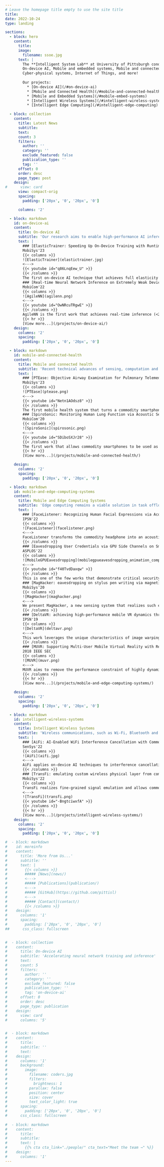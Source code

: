 ```yaml
---
# Leave the homepage title empty to use the site title
title:
date: 2022-10-24
type: landing

sections:
  - block: hero
    content:
      title:
      image:
        filename: ssoe.jpg
      text: |
        The **Intelligent System Lab** at University of Pittsburgh conducts research on
        On-device AI, Mobile and embedded systems, Mobile and connected health,
        Cyber-physical systems, Internet of Things, and more!
        
        Our projects:
          * [On-device AI](/#on-device-ai)
          * [Mobile and Connected Health](/#mobile-and-connected-health)
          * [Mobile and Embedded Systems](/#mobile-embed-systems)
          * [Intelligent Wireless Systems](/#intelligent-wireless-systems)
          * [Intelligent Edge Computing](/#intelligent-edge-computing)

  - block: collection
    content:
      title: Latest News
      subtitle:
      text:
      count: 3
      filters:
        author: ''
        category: ''
        exclude_featured: false
        publication_type: ''
        tag: ''
      offset: 0
      order: desc
      page_type: post
    design:
#      view: card
      view: compact-orig
      spacing:
        padding: ['20px', '0', '20px', '0']

      columns: '2'

  - block: markdown
    id: on-device-ai
    content:
      title: On-device AI
      subtitle: 'Our research aims to enable high-performance AI inference and training on resource-constrained mobile and embedded devices, to enable emerging applications such as AIoT, smart health and embodied AI. We utilize fine-grained and explainable knowledge about AI model execution to determine the most efficient part of the model for on-device training and inference, and employ modular neural networks that incorporate domain knowledge of specific system applications into the neural network module design. Our recent research focuses on enabling computational efficient inference and training of modern Large Language Models (LLMs) on weak devices, to efficiently incorporate these devices’ rich varieties of data modalities into the LLMs’ representation power and hence allow more flexible domain adaptation and model personalization.'
      text: |
        ### [ElasticTrainer: Speeding Up On-Device Training with Runtime Elastic Tensor Selection](/publication/2023-elastictrainer/) {id=elastictrainer}
        MobiSys'23  
        {{< columns >}}
        ![ElasticTrainer](elastictrainer.jpg)
        <--->
        {{< youtube id="q86LnqEew_U" >}}
        {{< /columns >}}
        The first on-device AI technique that achieves full elasticity of on-device training on resource-constrained mobile and embedded devices. By leveraging the principle of eXplainable AI (XAI) and evaluating the importance of different tensors in training, we allow fully flexible adaptation of the trainable neural network portion at runtime, according to the current training needs and online data patterns, to minimize the training cost without accuracy loss.
        ### [Real-time Neural Network Inference on Extremely Weak Devices: Agile Offloading with Explainable AI](/publication/2022-agilenn/) {id=agilenn}
        MobiCom'22  
        {{< columns >}}
        ![AgileNN](agilenn.png)
        <--->
        {{< youtube id="OwNRcuTRgwE" >}}
        {{< /columns >}}
        AgileNN is the first work that achieves real-time inference (<20ms) of mainstream neural network models (e.g., ImageNet) on extremely weak MCUs (e.g., STM32 series with <1MB of memory), without impairing the inference accuracy. The usage of eXplainable AI (XAI) techniques allows >6x improvement of feature compressibility during offloading and >8x reduction of the local device's resource consumption.
        {{< hr >}}
        [View more...](/projects/on-device-ai/)
    design:
      columns: '2'
      spacing:
        padding: ['20px', '0', '20px', '0']

  - block: markdown
    id: mobile-and-connected-health
    content:
      title: Mobile and connected health
      subtitle: 'Recent technical advances of sensing, computation and communication on mobile and embedded devices, such as smartphones and wearables, highlights the possibility of pervasive monitoring and unobtrusive diagnostics of various acute or chronic diseases, as convenient yet low-cost alternatives of medical-grade methods without any involvement of clinicians. Our research aims to fully unleash such potential of today’s mobile and embedded devices towards accurate, efficient yet cost-effective solutions to mobile and connected health, by employing modern AI tools and developing new AI algorithms to properly extract biomarkers from the mobile sensory data and provide sufficient interpretability to the extracted biomarkers. Currently, our integrated sensing and AI systems have been widely applied to various clinical applications including pulmonary telemedicine, post-discharge heart failure risk evaluation and mitigation, and orthopedic disease evaluation.'
      text: |
        ### [PTEase: Objective Airway Examination for Pulmonary Telemedicine using Commodity Smartphones](/publication/2023-ptease/) {id=ptease}
        MobiSys'23  
        {{< columns >}}
        ![PTEase](ptease.png)
        <--->
        {{< youtube id="Netn1AOdsz8" >}}
        {{< /columns >}}
        The first mobile health system that turns a commodity smartphone into a fully functional pulmonary examination device to measure the internal physiological conditions of human airways, such as airway caliber, obstruction and possible inflammation. Information about these airway conditions could provide vital clues for precise and objective pulmonary disease evaluation.
        ### [SpiroSonic: Monitoring Human Lung Function via Acoustic Sensing on Commodity Smartphones](/publication/2020-spirosonic) {id=spirosonic}
        MobiCom'20  
        {{< columns >}}
        ![SpiroSonic](spirosonic.png)
        <--->
        {{< youtube id="SDiboSXJr28" >}}
        {{< /columns >}}
        The first work that allows commodity smartphones to be used as a portable spirometer and provide accuracy lung function test results on par with clinical-grade spirometers. This is a collaborative work with the Children's Hospital of Pittsburgh, and could also potentially contribute to in-home evaluation of COVID-19 risks by allowing convenient out-of-clinic lung function evaluation.
        {{< hr >}}
        [View more...](/projects/mobile-and-connected-health/)

    design:
      columns: '2'
      spacing:
        padding: ['20px', '0', '20px', '0']

  - block: markdown
    id: mobile-and-edge-computing-systems
    content:
      title: Mobile and Edge Computing Systems
      subtitle: 'Edge computing remains a viable solution in task offloading to balance between network latency and computational power. Our research focuses on the co-design between mobile and edge systems to achieve better efficiency on mobile applications with heavy workload, such as mobile VR rendering.'
      text: |
        ### [FaceListener: Recognizing Human Facial Expressions via Acoustic Sensing on Commodity Headphones](publication/2022-facelistener/) {id=facelistener}
        IPSN'22
        {{< columns >}}
        ![FaceListener](facelistener.png)
        <--->
        FaceListener transforms the commodity headphone into an acoustic sensing device, which captures the face skin deformations caused by fa-cial muscle movements with different facial expressions. To ensure the recognition accuracy, FaceListener leverages the knowledge distillation technique to learn the subtle correlation between face skin deformation and the acoustic signal changes.
        {{< /columns >}}
        ### [Eavesdropping User Credentials via GPU Side Channels on Smartphones](publication/2022-mobile-gpu-eavesdropping/) {id=mobile-gpu-eavesdropping}
        ASPLOS'22  
        {{< columns >}}
        ![MobileGPUEavesdropping](mobilegpueavesdropping_animation_comp.gif)
        <--->
        {{< youtube id="f40TvdDaxqw" >}}
        {{< /columns >}}
        This is one of the few works that demonstrate critical security vulnerabilities of mainstream GPUs (QualComm Adreno GPU on Snapdragon SoCs) on smartphones, which allow an unprivileged attacker to eavesdrop the user’s sensitive credentials such as app username and password.
        ### [MagHacker: eavesdropping on stylus pen writing via magnetic sensing from commodity mobile devices](publication/2020-maghacker/) {id=maghacker}
        MobiSys'20
        {{< columns >}}
        ![MagHacker](maghacker.png)
        <--->
        We present MagHacker, a new sensing system that realizes such eavesdropping attack over commodity mobile devices, which monitor and analyze the magnetic field being produced by the stylus pen’s internal magnet. It divides the continuous magnetometer readings into small segments that represent individual letters, and then translates these readings into writing trajectories for letter recognition.
        {{< /columns >}}
        ### [DeltaVR: achieving high-performance mobile VR dynamics through pixel reuse](publication/2019-deltavr/) {id=deltavr}
        IPSN'19  
        {{< columns >}}
        ![DeltaVR](deltavr.png)
        <--->
        This work leverages the unique characteristics of image warping used in current VR applications, and fundamentally expand the scope of image warping to the entire VR lifespan to precisely capture the fluctuations of VR scene due to VR dynamics. We implemented our design over Android OS and Unity VR application engine, and demonstrated that our design can maximize the mobile VR performance over highly dynamic VR scenarios with 95% less amount of VR frame data being transmitted.
        {{< /columns >}}
        ### [MUVR: Supporting Multi-User Mobile Virtual Reality with Resource Constrained Edge Cloud](publication/2018-muvr/) {id=muvr}
        2018 IEEE SEC  
        {{< columns >}}
        ![MUVR](muvr.png)
        <--->
        MUVR aims to remove the performance constraint of highly dynamic VR appliations by adaptively reusing the redundant VR frames being rendered for different VR users. The redundancy in each frame is decided at run-time by the edge cloud, which further reuses its redundant pixels compared with other frames. The design implementation over Android OS and Unity VR demonstrated that the design can reduce edge computation burden and transmitted VR frame data.
        {{< /columns >}}
        {{< hr >}}
        [View more...](/projects/mobile-and-edge-computing-systems/)

    design:
      columns: '2'
      spacing:
        padding: ['20px', '0', '20px', '0']

  - block: markdown
    id: intelligent-wireless-systems
    content:
      title: Intelligent Wireless Systems
      subtitle: 'Wireless communications, such as Wi-Fi, Bluetooth and Zigbee, play an important role in IoT and mobile application. However, the noisy wireless channel conditions and interference makes such communication less effective. Our research focuses on physical layer designs, and apply AI-assisted techniques for intereference cancellation and efficiency improvement.'
      text: |
        ### [AiFi: AI-Enabled WiFi Interference Cancellation with Commodity PHY-Layer Information](/publication/2022-aifi/) {id=aifi}
        SenSys'22  
        {{< columns >}}
        ![AiFi](aifi.jpg)
        <--->
        AiFi applies on-device AI techniques to interference cancellation in WiFi networks and enables generalizable interference cancellation on commodity WiFi devices without any extra RF hardware. By using neural network models to mimic WiFi network's PHY-layer operation, AiFi can be generally applied to different types of interference signals ranging from concurrent WiFi transmissions, ZigBee/Bluetooth to wireless baby monitors or even microwave oven, and improves the MAC-layer frame reception rate by 18x.
        {{< /columns >}}
        ### [TransFi: emulating custom wireless physical layer from commodity wifi](/publication/2022-transfi/) {id=transfi}
        MobiSys'22  
        {{< columns >}}
        TransFi realizes fine-grained signal emulation and allows commodity WiFi devices to emulate custom wireless physical layer, including but not limited to, custom PHY-layer preambles and new ways of agile spectrum usage. It could also improve the performance of cross-technology communication and many other wireless applications by up to 50x, enabling high-speed data communication on par with commodity WiFi.
        <--->
        ![TransFi](transfi.png)
        {{< youtube id="-BngtciwxfA" >}}
        {{< /columns >}}
        {{< hr >}}
        [View more...](/projects/intelligent-wireless-systems/)
    design:
      columns: '2'
      spacing:
        padding: ['20px', '0', '20px', '0']

#  - block: markdown
#    id: moreinfo
#    content:
#      title: 'More from Us...'
#      subtitle: ''
#      text: |
#        {{< columns >}}
#        ##### [News](news/)
#        <--->
#        ##### [Publications](publication/)
#        <--->
#        ##### [GitHub](https://github.com/pittisl)
#        <--->
#        ##### [Contact](contact/)
#        {{< /columns >}}
#    design:
#      columns: '1'
#      spacing:
#        padding: ['20px', '0', '20px', '0']
##      css_class: fullscreen

  
#  - block: collection
#    content:
#      title: On-device AI
#      subtitle: 'Accelerating neural network training and inference'
#      text:
#      count: 5
#      filters:
#        author: ''
#        category: ''
#        exclude_featured: false
#        publication_type: ''
#        tag: 'on-device-ai'
#      offset: 0
#      order: desc
#      page_type: publication
#    design:
#      view: card
#      columns: '5'

  
#  - block: markdown
#    content:
#      title:
#      subtitle: ''
#      text:
#    design:
#      columns: '1'
#      background:
#        image: 
#          filename: coders.jpg
#          filters:
#            brightness: 1
#          parallax: false
#          position: center
#          size: cover
#          text_color_light: true
#      spacing:
#        padding: ['20px', '0', '20px', '0']
#      css_class: fullscreen
  
#  - block: markdown
#    content:
#      title:
#      subtitle:
#      text: |
#        {{% cta cta_link="./people/" cta_text="Meet the team →" %}}
#    design:
#      columns: '1'
---
```

